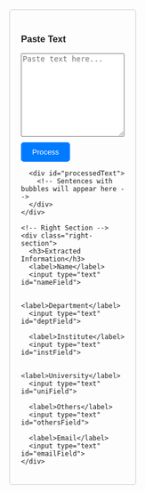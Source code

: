 <html lang="en">
<head>
  <meta charset="UTF-8">
  <meta name="viewport" content="width=device-width, initial-scale=1.0">
  <title>Text Processing Tool</title>
  <style>
    body {
      font-family: Arial, sans-serif;
      display: flex;
      justify-content: space-between;
      padding: 20px;
    }

    .container {
      display: flex;
      width: 100%;
    }

    .left-section, .right-section {
      width: 45%;
      padding: 20px;
      border: 1px solid #ccc;
      border-radius: 5px;
    }

    textarea {
      width: 100%;
      height: 150px;
      margin-bottom: 10px;
    }

    .bubble {
      display: inline-block;
      padding: 5px 10px;
      margin: 5px;
      background-color: #f0f0f0;
      border: 1px solid #ccc;
      border-radius: 10px;
      cursor: pointer;
    }

    .bubble:hover {
      background-color: #d3d3d3;
    }

    .sentence-container {
      margin-bottom: 10px;
    }

    .right-section input {
      display: block;
      width: 100%;
      padding: 8px;
      margin-bottom: 10px;
      border: 1px solid #ccc;
      border-radius: 5px;
    }

    button {
      padding: 10px 20px;
      background-color: #007bff;
      color: white;
      border: none;
      border-radius: 5px;
      cursor: pointer;
    }

    button:hover {
      background-color: #0056b3;
    }
  </style>
</head>
<body>
  <div class="container">
    <!-- Left Section -->
    <div class="left-section">
      <h3>Paste Text</h3>
      <textarea id="inputText" placeholder="Paste text here..."></textarea>
      <button onclick="processText()">Process</button>

      <div id="processedText">
        <!-- Sentences with bubbles will appear here -->
      </div>
    </div>

    <!-- Right Section -->
    <div class="right-section">
      <h3>Extracted Information</h3>
      <label>Name</label>
      <input type="text" id="nameField">

      <label>Department</label>
      <input type="text" id="deptField">

      <label>Institute</label>
      <input type="text" id="instField">

      <label>University</label>
      <input type="text" id="uniField">

      <label>Others</label>
      <input type="text" id="othersField">

      <label>Email</label>
      <input type="text" id="emailField">
    </div>
  </div>

  <script>
    // Function to process the text and split it into sentences
    function processText() {
      const inputText = document.getElementById('inputText').value;
      const sentences = inputText.split(/[,.\n]+/).filter(Boolean);  // Split by commas, periods, or newlines
      const processedTextDiv = document.getElementById('processedText');
      processedTextDiv.innerHTML = '';  // Clear previous sentences

      // For each sentence, create a sentence container with clickable bubbles
      sentences.forEach(sentence => {
        const sentenceContainer = document.createElement('div');
        sentenceContainer.classList.add('sentence-container');
        sentenceContainer.textContent = sentence.trim();

        // Create the bubbles for N, D, I, U, O, E
        const bubbleTypes = ['N', 'D', 'I', 'U', 'O', 'E'];
        bubbleTypes.forEach(type => {
          const bubble = document.createElement('span');
          bubble.classList.add('bubble');
          bubble.textContent = type;

          // When a bubble is clicked, move the sentence to the appropriate field
          bubble.onclick = () => assignTextToField(sentence.trim(), type);
          sentenceContainer.appendChild(bubble);
        });

        // Add the sentence container to the processedText div
        processedTextDiv.appendChild(sentenceContainer);
      });
    }

    // Function to assign text to the correct field based on the bubble clicked
    function assignTextToField(text, fieldType) {
      switch (fieldType) {
        case 'N':
          document.getElementById('nameField').value = text;
          break;
        case 'D':
          document.getElementById('deptField').value = text;
          break;
        case 'I':
          document.getElementById('instField').value = text;
          break;
        case 'U':
          document.getElementById('uniField').value = text;
          break;
        case 'O':
          document.getElementById('othersField').value = text;
          break;
        case 'E':
          document.getElementById('emailField').value = text;
          break;
      }
    }
  </script>
</body>
</html>

